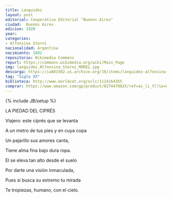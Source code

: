 ```yaml
---
title: Languidez
layout: post
editorial: Cooperativa Editorial "Buenos Aires"
ciudad:  Buenos Aires
edicion: 1920
year: 
categories: 
- Alfonsina Storni
nacionalidad: Argentina
nacimiento: 1892
repositorio: Wikimedia Commons
repurl: https://commons.wikimedia.org/wiki/Main_Page
img: languidez_Alfonsina_Storni_MOREL.jpg
descarga: https://ia801502.us.archive.org/19/items/languidez-alfonsina-storni/Languidez%20-%20Alfonsina%20Storni.pdf
tag: "Siglo XX"
biblioteca: http://www.worldcat.org/oclc/1114164355
comprar: https://www.amazon.com/gp/product/027447882X/ref=as_li_tl?ie=UTF8&camp=1789&creative=9325&creativeASIN=027447882X&linkCode=as2&tag=morelcoop-20&linkId=fc8561f93fb557e2062a43cae090e024
---
```

{% include JB/setup %}

LA PIEDAD DEL CIPRÉS

Viajero: este ciprés que se levanta 
 
A un metro de tus pies y en cuya copa
 
Un pajarillo sus amores canta,
 
Tiene alma fina bajo dura ropa.

El se eleva tan alto desde el suelo 
 
Por darte una visión inmaculada,
 
Pues si busca su extremo tu mirada
 
Te tropiezas, humano, con el cielo.
